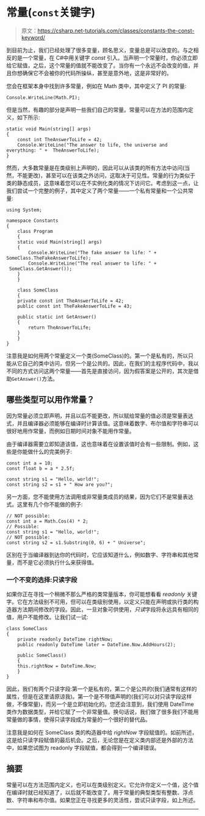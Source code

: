 # 常量(`const`关键字)

> 原文：<https://csharp.net-tutorials.com/classes/constants-the-const-keyword/>

到目前为止，我们已经处理了很多变量，顾名思义，变量总是可以改变的。与之相反的是一个常量，在 C#中用关键字 *const* 引入。当声明一个常量时，你必须立即给它赋值，之后，这个常量的值就不能改变了。当你有一个永远不会改变的值，并且你想确保它不会被你的代码所操纵，甚至是意外地，这是非常好的。

您会在框架本身中找到许多常量，例如在 Math 类中，其中定义了 PI 的常量:

```
Console.WriteLine(Math.PI);
```

但是当然，有趣的部分是声明一些我们自己的常量。常量可以在方法的范围内定义，如下所示:

```
static void Main(string[] args)
{
    const int TheAnswerToLife = 42;
    Console.WriteLine("The answer to life, the universe and everything: " +  TheAnswerToLife);
}
```

然而，大多数常量是在类级别上声明的，因此可以从该类的所有方法中访问(当然，不能更改)，甚至可以在该类之外访问，这取决于可见性。常量的行为类似于类的静态成员，这意味着您可以在不实例化类的情况下访问它。考虑到这一点，让我们尝试一个完整的例子，其中定义了两个常量——一个私有常量和一个公共常量:

<input type="hidden" name="IL_IN_ARTICLE">

```
using System;

namespace Constants
{
    class Program
    {
    static void Main(string[] args)
    {
        Console.WriteLine("The fake answer to life: " + SomeClass.TheFakeAnswerToLife);
        Console.WriteLine("The real answer to life: " +  SomeClass.GetAnswer());
    }
    }

    class SomeClass
    {
    private const int TheAnswerToLife = 42;
    public const int TheFakeAnswerToLife = 43;

    public static int GetAnswer()
    {
        return TheAnswerToLife;
    }
    }
}
```

注意我是如何用两个常量定义一个类(SomeClass)的。第一个是私有的，所以只能从它自己的类中访问，但另一个是公共的。因此，在我们的主程序代码中，我以不同的方式访问这两个常量——首先是直接访问，因为假答案是公开的，其次是借助`GetAnswer()`方法。

## 哪些类型可以用作常量？

因为常量必须立即声明，并且以后不能更改，所以赋给常量的值必须是常量表达式，并且编译器必须能够在编译时计算该值。这意味着数字、布尔值和字符串可以很好地用作常量，而例如日期时间对象不能用作常量。

由于编译器需要立即知道该值，这也意味着在设置该值时会有一些限制。例如，这些是你能做什么的完美例子:

```
const int a = 10;  
const float b = a * 2.5f;

const string s1 = "Hello, world!";  
const string s2 = s1 + " How are you?";
```

另一方面，您不能使用方法调用或非常量类成员的结果，因为它们不是常量表达式。这里有几个你不能做的例子:

```
// NOT possible:
const int a = Math.Cos(4) * 2;
// Possible:
const string s1 = "Hello, world!";
// NOT possible:
const string s2 = s1.Substring(0, 6) + " Universe";
```

区别在于当编译器到达你的代码时，它应该知道什么，例如数字、字符串和其他常量，而不是它必须执行什么来获得值。

### 一个不变的选择:只读字段

如果你正在寻找一个稍微不那么严格的类常量版本，你可能想看看 *readonly* 关键字。它在方法级别不可用，但可以在类级别使用，以定义只能在声明或执行类的构造器方法期间修改的字段。因此，一旦对象可供使用，*只读*字段将永远具有相同的值，用户不能修改。让我们试一试:

```
class SomeClass
{
    private readonly DateTime rightNow;
    public readonly DateTime later = DateTime.Now.AddHours(2);

    public SomeClass()
    {
    this.rightNow = DateTime.Now;
    }
}
```

因此，我们有两个只读字段:第一个是私有的，第二个是公共的(我们通常有这样的属性，但是在这里请原谅我)。第一个是不带值声明的(我们可以对只读字段这样做，不像常量)，而另一个是立即初始化的。您还会注意到，我们使用 DateTime 类作为数据类型，并给它赋了一个非常量值。换句话说，我们做了很多我们不能用常量做的事情，使得只读字段成为常量的一个很好的替代品。

注意我是如何在 SomeClass 类的构造器中给 *rightNow* 字段赋值的。如前所述，这是给只读字段赋值的最后机会。之后，无论您是在定义类内部还是外部的方法中，如果您试图为 readonly 字段赋值，都会得到一个编译错误。

## 摘要

常量可以在方法范围内定义，也可以在类级别定义。它允许你定义一个值，这个值在编译时就已经知道了，以后就不能改变了。用于常量的典型类型有整数、浮点数、字符串和布尔值。如果您正在寻找更多的灵活性，尝试只读字段，如上所述。

* * *